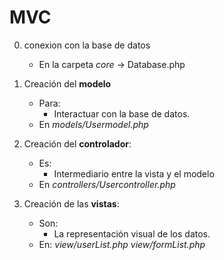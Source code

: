 # MVC

0. conexion con la base de datos
    - En la carpeta *core* -> Database.php

1. Creación del **modelo**
    - Para:
        - Interactuar con la base de datos.
    - En *models/Usermodel.php* 

2. Creación del **controlador**:
    - Es:
        - Intermediario entre la vista y el modelo
    - En *controllers/Usercontroller.php*

3. Creación de las **vistas**:
    - Son:
        - La representación visual de los datos.
    - En: 
        *view/userList.php* 
        *view/formList.php*

